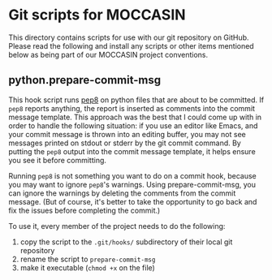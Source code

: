 Git scripts for MOCCASIN
========================

This directory contains scripts for use with our git repository on GitHub.  Please read the following and install any scripts or other items mentioned below as being part of our MOCCASIN project conventions.

python.prepare-commit-msg
-------------------------

This hook script runs [pep8](http://pep8.readthedocs.org) on python files that are about to be committed.  If `pep8` reports anything, the report is inserted as comments into the commit message template.  This approach was the best that I could come up with in order to handle the following situation: if you use an editor like Emacs, and your commit message is thrown into an editing buffer, you may not see messages printed on stdout or stderr by the git commit command.  By putting the `pep8` output into the commit message template, it helps ensure you see it before committing.

Running `pep8` is not something you want to do on a commit hook, because you may want to ignore `pep8`'s warnings.  Using prepare-commit-msg, you can ignore the warnings by deleting the comments from the commit message.  (But of course, it's better to take the opportunity to go back and fix the issues before completing the commit.)

To use it, every member of the project needs to do the following:

1. copy the script to the `.git/hooks/` subdirectory of their local git repository
2. rename the script to `prepare-commit-msg`
3. make it executable (`chmod +x` on the file)
